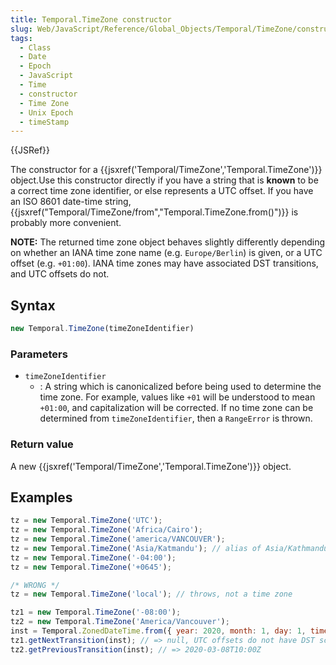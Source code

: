 ```yaml
---
title: Temporal.TimeZone constructor
slug: Web/JavaScript/Reference/Global_Objects/Temporal/TimeZone/constructor
tags:
  - Class
  - Date
  - Epoch
  - JavaScript
  - Time
  - constructor
  - Time Zone
  - Unix Epoch
  - timeStamp
---
```

{{JSRef}}

The constructor for a
{{jsxref('Temporal/TimeZone','Temporal.TimeZone')}} object.Use
this constructor directly if you have a string that is **known** to be a correct
time zone identifier, or else represents a UTC offset. If you have an ISO 8601
date-time string,
{{jsxref("Temporal/TimeZone/from","Temporal.TimeZone.from()")}}
is probably more convenient.

**NOTE:** The returned time zone object behaves slightly differently depending
on whether an IANA time zone name (e.g. `Europe/Berlin`) is given, or a UTC
offset (e.g. `+01:00`). IANA time zones may have associated DST transitions, and
UTC offsets do not.

## Syntax

```js
new Temporal.TimeZone(timeZoneIdentifier)
```

### Parameters

- `timeZoneIdentifier`
  - : A string which is canonicalized before being used to determine the time
    zone. For example, values like `+01` will be understood to mean `+01:00`,
    and capitalization will be corrected. If no time zone can be determined from
    `timeZoneIdentifier`, then a `RangeError` is thrown.

### Return value

A new {{jsxref('Temporal/TimeZone','Temporal.TimeZone')}}
object.

## Examples

```js
tz = new Temporal.TimeZone('UTC');
tz = new Temporal.TimeZone('Africa/Cairo');
tz = new Temporal.TimeZone('america/VANCOUVER');
tz = new Temporal.TimeZone('Asia/Katmandu'); // alias of Asia/Kathmandu
tz = new Temporal.TimeZone('-04:00');
tz = new Temporal.TimeZone('+0645');
```

```js example-bad
/* WRONG */
tz = new Temporal.TimeZone('local'); // throws, not a time zone
```

```js
tz1 = new Temporal.TimeZone('-08:00');
tz2 = new Temporal.TimeZone('America/Vancouver');
inst = Temporal.ZonedDateTime.from({ year: 2020, month: 1, day: 1, timeZone: tz2 }).toInstant();
tz1.getNextTransition(inst); // => null, UTC offsets do not have DST schedules
tz2.getPreviousTransition(inst); // => 2020-03-08T10:00Z
```
